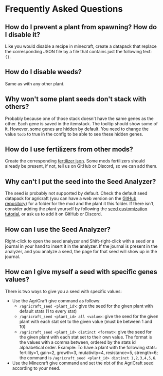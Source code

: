 # Frequently Asked Questions

## How do I prevent a plant from spawning? How do I disable it?

Like you would disable a recipe in minecraft, create a datapack that replace the corresponding JSON file by a file that contains just the following text: `{}`.

## How do I disable weeds?

Same as with any other plant.

## Why won't some plant seeds don't stack with others?

Probably because one of those stack doesn't have the same genes as the other. Each gene is saved in the itemstack.
The tooltip should show some of it. However, some genes are hidden by default.
You need to change the value `todo` to true in the config to be able to see these hidden genes.

## How do I use fertilizers from other mods?

Create the corresponding [fertilizer json](../customization/fertilizer).
Some mods fertilizers should already be present, if not, tell us on GitHub or Discord, so we can add them.

## Why can't I put the seed into the Seed Analyzer?

The seed is probably not supported by default. Check the default seed datapack for agricraft (you can have a web version
on the [GitHub repository](https://github.com/AgriCraft/AgriCraft/todo)) for a folder for the mod and the plant it this folder.
If there isn't, consider adding the plant yourself by following the [seed customization tutorial](../customization/plant.mdx),
or ask us to add it on GitHub or Discord.

## How can I use the Seed Analyzer?

Right-click to open the seed analyzer and Shift-right-click with a seed or a journal in your hand to insert it in the analyzer.
If the journal is present in the analyzer, and you analyze a seed, the page for that seed will show up in the journal.

[//]: # (## How can I use the Seed Bag?)
[//]: # ()
[//]: # (Hold the bag in your off-hand, then right click with a seed in your main hand to put the seed in the bag,)
[//]: # (or with an empty hand to retrieve one seed. You can shake the bag &#40;shift + right click&#41; to change the order of the seeds.)
[//]: # (You can plant seeds directly from the bag with a right click from the main hand.)

## How can I give myself a seed with specific genes values?

There is two ways to give you a seed with specific values:
- Use the AgriCraft give command as follows:
  - `/agricraft_seed <plant_id>`: give the seed for the given plant with default stats (1 to every stat)
  - `/agricraft_seed <plant_id> all <value>`: give the seed for the given plant with each stat set to the given value (must be between 1 and 10)
  - `/agricraft_seed <plant_id> distinct <format>`: give the seed for the given plant with each stat set to their own value. The format is the values with a comma between, ordered by the stats id alphabetical order.
    Example: To have a plant with the following stats: fertility=1, gain=2, growth=3, mutativity=4, resistance=5, strength=6; the command is `/agricraft_seed <plant_id> distinct 1,2,3,4,5,6`.
- Use the Minecraft give command and set the nbt of the AgriCraft seed according to your need.
